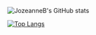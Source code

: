![JozeanneB's GitHub stats](https://github-readme-stats.vercel.app/api?username=JozeanneB&count_private=true&&theme=buefy)

[![Top Langs](https://github-readme-stats.vercel.app/api/top-langs/?username=JozeanneB&&theme=buefy)](https://github.com/JozeanneB/github-readme-stats)

